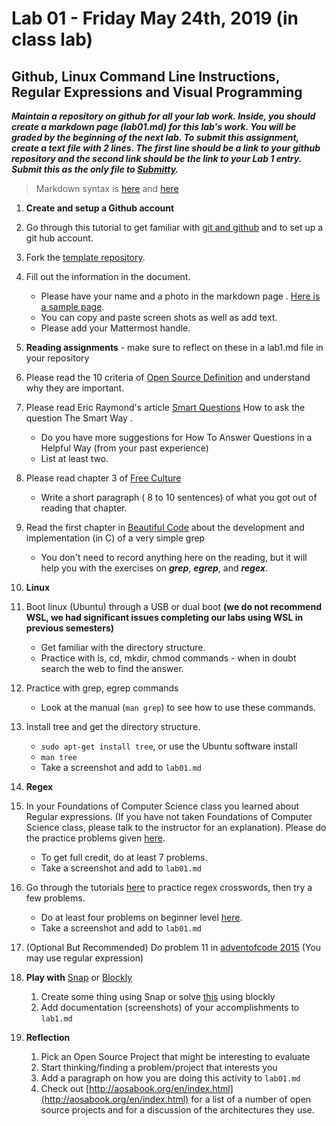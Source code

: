 # Lab 01 - Friday May 24th, 2019 (in class lab)

## Github, Linux Command Line Instructions, Regular Expressions and Visual Programming

***Maintain a repository on github for all your lab work. Inside, you should create a markdown page (lab01.md) for this lab's work. You will be graded by the beginning of the next lab. To submit this assignment, create a text file with 2 lines. The first line should be a link to your github repository and the second link should be the link to your Lab 1 entry. Submit this as the only file to [Submitty](https://submitty.cs.rpi.edu/index.php?semester=u19&course=csci4961&component=navigation).***

> Markdown syntax is [here](https://help.github.com/articles/basic-writing-and-formatting-syntax/) and [here](https://guides.github.com/features/mastering-markdown/) 

1. **Create and setup a Github account** 
  1. Go through this tutorial to get familiar with [git and github](http://readwrite.com/2013/09/30/understanding-github-a-journey-for-beginners-part-1) and to set up a git hub account.

  2. Fork the [template repository](https://github.com/rcos/oss-repo-template).
  3. Fill out the information in the document.
  	 - Please have your name and a photo in the markdown page . [Here is a sample page](https://github.com/mskmoorthy/Doc-ex1/blob/master/lab-1-sample.Md).
  	 - You can copy and paste screen shots as well as add text.
  	 - Please add your Mattermost handle.

1. **Reading assignments** - make sure to reflect on these in a lab1.md file in your repository 
  
  1. Please read the 10 criteria of [Open Source Definition](http://opensource.org/osd) and understand why they are important.
  2. Please read Eric Raymond's article [Smart Questions](http://www.catb.org/esr/faqs/smart-questions.html) How to ask the question The Smart Way . 
     - Do you have more suggestions for How To Answer Questions in a Helpful Way (from your past experience)
     - List at least two.
  3. Please read chapter 3 of [Free Culture](http://www.free-culture.cc/freeculture.pdf)
     - Write a short paragraph ( 8 to 10 sentences) of what you got out of reading that chapter.
  4. Read the first chapter in [Beautiful Code](https://docs.google.com/viewer?a=v&pid=sites&srcid=ZGVmYXVsdGRvbWFpbnxpb3ZhbmFsZXh8Z3g6MjVjYWFmNjAwYTA0MmMxZA) about the development and implementation (in C) of a very simple grep
     - You don't need to record anything here on the reading, but it will help you with the exercises on ***grep***, ***egrep***, and ***regex***.

  
1. **Linux** 

  1. Boot linux (Ubuntu) through a USB or dual boot **(we do not recommend WSL, we had significant issues completing our labs using WSL in previous semesters)**
     - Get familiar with the directory structure.
     - Practice with ls, cd, mkdir, chmod commands - when in doubt search the web to find the answer.
  2. Practice with grep, egrep commands
     - Look at the manual (`man grep`) to see how to use these commands. 
  3. Install tree and get the directory structure. 
     - `sudo apt-get install tree`, or use the Ubuntu software install
     - `man tree`
     - Take a screenshot and add to `lab01.md`

1. **Regex**

  1. In your Foundations of Computer Science class you learned about Regular expressions. (If you have not taken Foundations of Computer Science class, please talk to the instructor for an explanation). Please do the practice problems given [here](https://regexone.com/problem/matching_decimal_numbers). 
     - To get full credit, do at least 7 problems.
     - Take a screenshot and add to `lab01.md`
  3. Go through the tutorials [here](https://regexcrossword.com/challenges/tutorial/puzzles/1) to practice regex crosswords, then try a few problems.
     - Do at least four problems on beginner level [here](https://regexcrossword.com/challenges/beginner/puzzles/1 ).
     - Take a screenshot and add to `lab01.md`
  4. (Optional But Recommended) Do problem 11 in [adventofcode 2015](http://adventofcode.com/2015/day/11) (You may use regular expression) 


1. **Play with** [Snap](http://snap.berkeley.edu/) or
[Blockly](https://blockly-games.appspot.com/) 
  
    1. Create some thing using Snap or solve [this](https://blockly-games.appspot.com/maze?lang=en&level=10&skin=0) using blockly
    2. Add documentation (screenshots) of your accomplishments to `lab1.md`

1. **Reflection**

   1. Pick an Open Source Project that might be interesting to evaluate
   2. Start thinking/finding a problem/project that interests you 
   3. Add a paragraph on how you are doing this activity to `lab01.md`
   5. Check out [http://aosabook.org/en/index.html](http://aosabook.org/en/index.html) for a list of a number of open source projects and for a discussion of the architectures they use.

<!--#### Revisit e. Replace with TOS activity on evaluating open source ... 
[foss2serve](http://foss2serve.org/index.php/Intro_to_FOSS_Project_Anatomy_(Activity)), [Evaluation](http://users.dickinson.edu/~braught/courses/cs491f17/projexpl.html)
[projects](http://foss2serve.org/index.php/HFOSS_Projects), [RCOS](https://rcos.io/projects), others.
-->
